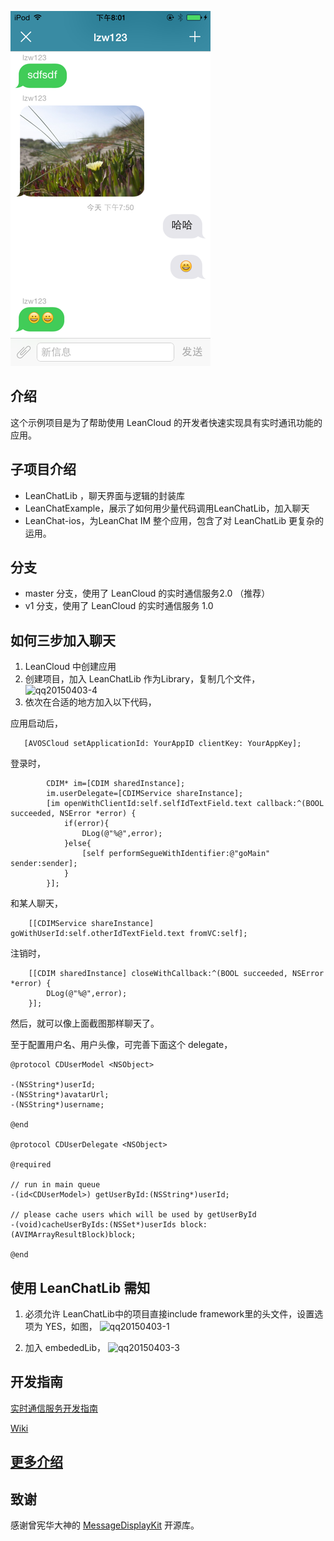 ![image](https://raw.githubusercontent.com/lzwjava/plan/master/leanchat-ios/shot.png)

## 介绍
这个示例项目是为了帮助使用 LeanCloud 的开发者快速实现具有实时通讯功能的应用。

## 子项目介绍
* LeanChatLib ，聊天界面与逻辑的封装库
* LeanChatExample，展示了如何用少量代码调用LeanChatLib，加入聊天
* LeanChat-ios，为LeanChat IM 整个应用，包含了对 LeanChatLib 更复杂的运用。

## 分支
* master 分支，使用了 LeanCloud 的实时通信服务2.0 （推荐）
* v1 分支，使用了 LeanCloud 的实时通信服务 1.0

## 如何三步加入聊天
1. LeanCloud 中创建应用       
2. 创建项目，加入 LeanChatLib 作为Library，复制几个文件，      
![qq20150403-4](https://cloud.githubusercontent.com/assets/5022872/6982056/c766f686-da3e-11e4-9908-313d65e2016b.png)
3. 依次在合适的地方加入以下代码，      

应用启动后，
```objc
   [AVOSCloud setApplicationId: YourAppID clientKey: YourAppKey];
```

登录时，
```objc
        CDIM* im=[CDIM sharedInstance];
        im.userDelegate=[CDIMService shareInstance];
        [im openWithClientId:self.selfIdTextField.text callback:^(BOOL succeeded, NSError *error) {
            if(error){
                DLog(@"%@",error);
            }else{
                [self performSegueWithIdentifier:@"goMain" sender:sender];
            }
        }];
```

和某人聊天，
```objc
    [[CDIMService shareInstance] goWithUserId:self.otherIdTextField.text fromVC:self];
```

注销时，
```objc
    [[CDIM sharedInstance] closeWithCallback:^(BOOL succeeded, NSError *error) {
        DLog(@"%@",error);
    }];
```

然后，就可以像上面截图那样聊天了。

至于配置用户名、用户头像，可完善下面这个 delegate，
```objc
@protocol CDUserModel <NSObject>

-(NSString*)userId;
-(NSString*)avatarUrl;
-(NSString*)username;

@end

@protocol CDUserDelegate <NSObject>

@required

// run in main queue
-(id<CDUserModel>) getUserById:(NSString*)userId;

// please cache users which will be used by getUserById
-(void)cacheUserByIds:(NSSet*)userIds block:(AVIMArrayResultBlock)block;

@end

```


## 使用 LeanChatLib 需知
1. 必须允许 LeanChatLib中的项目直接include framework里的头文件，设置选项为 YES，如图，
![qq20150403-1](https://cloud.githubusercontent.com/assets/5022872/6982020/5d34db2a-da3e-11e4-8ef2-2521255bb923.png)

2. 加入 embededLib，
![qq20150403-3](https://cloud.githubusercontent.com/assets/5022872/6982016/3df508ac-da3e-11e4-963b-c05342579b86.png)


## 开发指南

[实时通信服务开发指南](https://leancloud.cn/docs/realtime_v2.html)

[Wiki](https://github.com/leancloud/leanchat-android/wiki)

## [更多介绍](https://github.com/leancloud/leanchat-android)

## 致谢

感谢曾宪华大神的 [MessageDisplayKit](https://github.com/xhzengAIB/MessageDisplayKit) 开源库。
